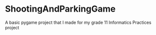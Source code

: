 # ShootingAndParkingGame
A basic pygame project that I made for my grade 11 Informatics Practices project
